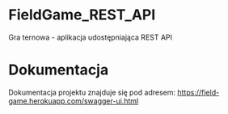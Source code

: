 # FieldGame_REST_API
Gra ternowa - aplikacja udostępniająca REST API

# Dokumentacja
Dokumentacja projektu znajduje się pod adresem: https://field-game.herokuapp.com/swagger-ui.html
